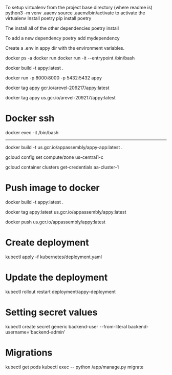 To setup virtualenv
from the project base directory (where readme is)
python3 -m venv .aaenv
source .aaenv/bin/activate to activate the virtualenv
Install poetry
pip install poetry

The install all of the other dependencies
poetry install

To add a new dependency
poetry add mydependency


Create a .env in appy dir with the environment variables.

docker ps -a
docker run <imagename>
docker run -it --entrypoint /bin/bash <imageid>

docker build -t appy:latest .


docker run -p 8000:8000 -p 5432:5432 appy

docker tag appy gcr.io/arevel-209217/appy:latest

docker tag appy us.gcr.io/arevel-209217/appy:latest

# Docker ssh
docker exec <imageid> -it /bin/bash

--------------------------

docker build -t us.gcr.io/appassembly/appy-app:latest .


gcloud config set compute/zone us-central1-c

gcloud container clusters get-credentials aa-cluster-1

# Push image to docker
docker build -t appy:latest .

docker tag appy:latest us.gcr.io/appassembly/appy:latest

docker push us.gcr.io/appassembly/appy:latest


# Create deployment
kubectl apply -f kubernetes/deployment.yaml


# Update the deployment

kubectl rollout restart deployment/appy-deployment

# Setting secret values
kubectl create secret generic backend-user --from-literal backend-username='backend-admin'


# Migrations
kubectl get pods
kubectl exec <pod-name> -- python /app/manage.py migrate


